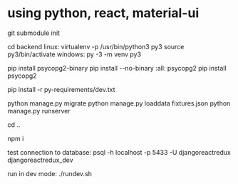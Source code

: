using python, react, material-ui
==================
git submodule init

cd backend linux: virtualenv -p /usr/bin/python3 py3 source py3/bin/activate windows: py -3 -m venv py3

pip install psycopg2-binary pip install --no-binary :all: psycopg2 pip install psycopg2

pip install -r py-requirements/dev.txt

python manage.py migrate python manage.py loaddata fixtures.json python manage.py runserver

cd ..

npm i

test connection to database: psql -h localhost -p 5433 -U djangoreactredux djangoreactredux_dev

run in dev mode: ./rundev.sh
